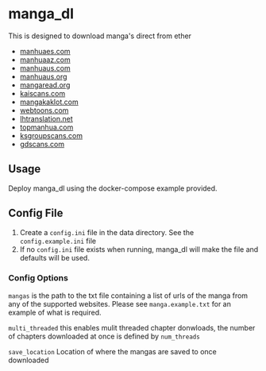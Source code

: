 # manga_dl
This is designed to download manga's direct from ether 
- [manhuaes.com](https://manhuaes.com/)
- [manhuaaz.com](https://manhuaaz.com/)
- [manhuaus.com](https://manhuaus.com/)
- [manhuaus.org](https://manhuaus.org/)
- [mangaread.org](https://mangaread.org/)
- [kaiscans.com](https://kaiscans.com/)
- [mangakaklot.com](https://mangakakalot.com/)
- [webtoons.com](https://webtoons.com/)
- [lhtranslation.net](https://lhtranslation.net/)
- [topmanhua.com](https://topmanhua.com)
- [ksgroupscans.com](https://ksgroupscans.com)
- [gdscans.com](https://gdscans.com)

## Usage

Deploy manga_dl using the docker-compose example provided.

## Config File

1. Create a `config.ini` file in the data directory. See the `config.example.ini` file
2. If no `config.ini` file exists when running, manga_dl will make the file and defaults will be used.

### Config Options


`mangas` is the path to the txt file containing a list of urls of the manga from any of the supported websites. Please see `manga.example.txt` for an example of what is required.

`multi_threaded` this enables mulit threaded chapter donwloads, the number of chapters downloaded at once is defined by `num_threads`

`save_location` Location of where the mangas are saved to once downloaded

